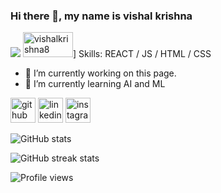 ### Hi there 👋, my name is vishal krishna
![](https://vishalkrishna8.github.io/github-profile-readme-generator/images/banner.png)
<img src='https://images.app.goo.gl/xi3YbdEzRhg3J6CFA' alt='vishalkrishna8' height='40' width='80'>]
Skills: REACT / JS / HTML / CSS

- 🔭 I’m currently working on this page. 
- 🌱 I’m currently learning AI and ML 


[<img src='https://cdn.jsdelivr.net/npm/simple-icons@3.0.1/icons/github.svg' alt='github' height='40'>](https://github.com/vishalkrishna8)  [<img src='https://cdn.jsdelivr.net/npm/simple-icons@3.0.1/icons/linkedin.svg' alt='linkedin' height='40'>](https://www.linkedin.com/in/vishalkrishna8/)  [<img src='https://cdn.jsdelivr.net/npm/simple-icons@3.0.1/icons/instagram.svg' alt='instagram' height='40'>](https://www.instagram.com/vishal.m.s.d/)  

![GitHub stats](https://github-readme-stats.vercel.app/api?username=vishalkrishna8&show_icons=true)  

![GitHub streak stats](https://streak-stats.demolab.com/?user=vishalkrishna8)  

![Profile views](https://gpvc.arturio.dev/vishalkrishna8)  
